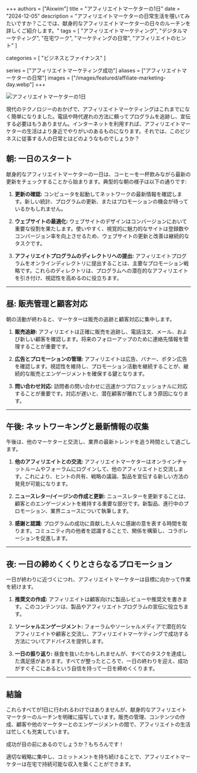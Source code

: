 +++
authors = ["Aixwim"]
title = "アフィリエイトマーケターの1日"
date = "2024-12-05"
description = "アフィリエイトマーケターの日常生活を覗いてみたいですか？ここでは、献身的なアフィリエイトマーケターの日々のルーチンを詳しくご紹介します。"
tags = [
  "アフィリエイトマーケティング",
  "デジタルマーケティング",
  "在宅ワーク",
  "マーケティングの日常",
  "アフィリエイトのヒント"
]

categories = [
  "ビジネスとファイナンス"
]

series = ["アフィリエイトマーケティング成功"]
aliases = ["アフィリエイトマーケターの日常"]
images = ["/images/featured/affiliate-marketing-day.webp"]
+++

![アフィリエイトマーケターの1日]( /images/featured/affiliate-marketing-day.webp)

現代のテクノロジーのおかげで、アフィリエイトマーケティングはこれまでになく簡単になりました。電話や時代遅れの方法に頼ってプログラムを追跡し、宣伝する必要はもうありません。インターネットを利用すれば、アフィリエイトマーケターの生活はより身近でやりがいのあるものになります。それでは、このビジネスに従事する人の日常とはどのようなものでしょうか？

<!--more-->

## 朝: 一日のスタート

献身的なアフィリエイトマーケターの一日は、コーヒーを一杯飲みながら最新の更新をチェックすることから始まります。典型的な朝の様子は以下の通りです:

1. **更新の確認:** コンピュータを起動してネットワークの最新情報を確認します。新しい統計、プログラムの更新、またはプロモーションの機会が待っているかもしれません。

2. **ウェブサイトの最適化:** ウェブサイトのデザインはコンバージョンにおいて重要な役割を果たします。使いやすく、視覚的に魅力的なサイトは登録数やコンバージョン率を向上させるため、ウェブサイトの更新と改善は継続的なタスクです。

3. **アフィリエイトプログラムのディレクトリへの提出:** アフィリエイトプログラムをオンラインディレクトリに提出することは、主要なプロモーション戦略です。これらのディレクトリは、プログラムへの潜在的なアフィリエイトを引き付け、視認性を高めるのに役立ちます。

---

## 昼: 販売管理と顧客対応

朝の活動が終わると、マーケターは販売の追跡と顧客対応に集中します。

1. **販売追跡:** アフィリエイトは正確に販売を追跡し、電話注文、メール、および新しい顧客を確認します。将来のフォローアップのために連絡先情報を管理することが重要です。

2. **広告とプロモーションの管理:** アフィリエイトは広告、バナー、ボタン広告を確認します。視認性を維持し、プロモーション活動を継続することが、継続的な販売とエンゲージメントを確保する鍵となります。

3. **問い合わせ対応:** 訪問者の問い合わせに迅速かつプロフェッショナルに対応することが重要です。対応が遅いと、潜在顧客が離れてしまう原因になります。

---

## 午後: ネットワーキングと最新情報の収集

午後は、他のマーケターと交流し、業界の最新トレンドを追う時間として過ごします。

1. **他のアフィリエイトとの交流:** アフィリエイトマーケターはオンラインチャットルームやフォーラムにログインして、他のアフィリエイトと交流します。これにより、ヒントの共有、戦略の議論、製品を宣伝する新しい方法の発見が可能になります。

2. **ニュースレター/イージンの作成と更新:** ニュースレターを更新することは、顧客とのエンゲージメントを維持する重要な部分です。新製品、進行中のプロモーション、業界ニュースについて執筆します。

3. **感謝と認識:** プログラムの成功に貢献した人々に感謝の意を表する時間を取ります。コミュニティ内の他者を認識することで、関係を構築し、コラボレーションを促進します。

---

## 夜: 一日の締めくくりとさらなるプロモーション

一日が終わりに近づくにつれ、アフィリエイトマーケターは目標に向かって作業を続けます。

1. **推奨文の作成:** アフィリエイトは顧客向けに製品レビューや推奨文を書きます。このコンテンツは、製品やアフィリエイトプログラムの宣伝に役立ちます。

2. **ソーシャルエンゲージメント:** フォーラムやソーシャルメディアで潜在的なアフィリエイトや顧客と交流し、アフィリエイトマーケティングで成功する方法についてアドバイスを提供します。

3. **一日の振り返り:** 昼食を抜いたかもしれませんが、すべてのタスクを達成した満足感があります。すべてが整ったところで、一日の終わりを迎え、成功がすぐそこにあるという自信を持って一日を締めくくります。

---

## 結論

これらすべてが1日に行われるわけではありませんが、献身的なアフィリエイトマーケターのルーチンを明確に描写しています。販売の管理、コンテンツの作成、顧客や他のマーケターとのエンゲージメントの間で、アフィリエイトの生活は忙しくも充実しています。

成功が目の前にあるのでしょうか？もちろんです！

適切な戦略に集中し、コミットメントを持ち続けることで、アフィリエイトマーケターは在宅で持続可能な収入を築くことができます。
